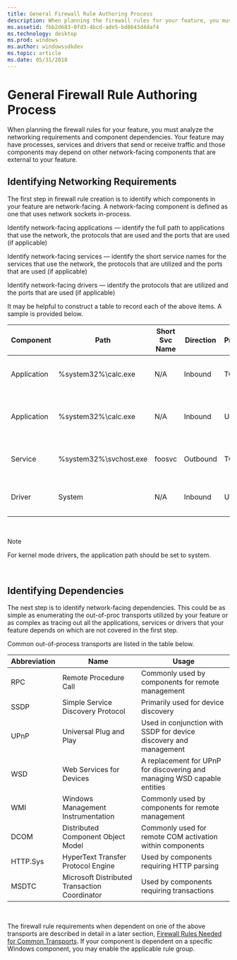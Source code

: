 ```yaml
---
title: General Firewall Rule Authoring Process
description: When planning the firewall rules for your feature, you must analyze the networking requirements and component dependencies.
ms.assetid: fbb2d683-0fd3-4bcd-ade5-bd8643d4daf4
ms.technology: desktop
ms.prod: windows
ms.author: windowssdkdev
ms.topic: article
ms.date: 05/31/2018
---
```


# General Firewall Rule Authoring Process

When planning the firewall rules for your feature, you must analyze the networking requirements and component dependencies. Your feature may have processes, services and drivers that send or receive traffic and those components may depend on other network-facing components that are external to your feature.

## Identifying Networking Requirements

The first step in firewall rule creation is to identify which components in your feature are network-facing. A network-facing component is defined as one that uses network sockets in-process.

Identify network-facing applications — identify the full path to applications that use the network, the protocols that are used and the ports that are used (if applicable)

Identify network-facing services — identify the short service names for the services that use the network, the protocols that are utilized and the ports that are used (if applicable)

Identify network-facing drivers — identify the protocols that are utilized and the ports that are used (if applicable)

It may be helpful to construct a table to record each of the above items. A sample is provided below.



| Component   | Path                    | Short Svc Name | Direction | Protocol | (UDP/TCP) Port | Group | Purpose                                        |
|-------------|-------------------------|----------------|-----------|----------|----------------|-------|------------------------------------------------|
| Application | %system32%\\calc.exe    | N/A            | Inbound   | TCP      | 13555          | Core  | Allow calculator to access web service         |
| Application | %system32%\\calc.exe    | N/A            | Inbound   | UDP      | 1466           | Admin | Allow calculator to discover other calculators |
| Service     | %system32%\\svchost.exe | foosvc         | Outbound  | TCP      | 38555          | Core  | Allow foosvc to send reports                   |
| Driver      | System                  | N/A            | Inbound   | UDP      | 4566           | Core  | Allow foo.sys to receive notifications         |



 

> [!Note]  
> For kernel mode drivers, the application path should be set to system.

 

## Identifying Dependencies

The next step is to identify network-facing dependencies. This could be as simple as enumerating the out-of-proc transports utilized by your feature or as complex as tracing out all the applications, services or drivers that your feature depends on which are not covered in the first step.

Common out-of-process transports are listed in the table below.



| Abbreviation | Name                                          | Usage                                                                    |
|--------------|-----------------------------------------------|--------------------------------------------------------------------------|
| RPC          | Remote Procedure Call                         | Commonly used by components for remote management                        |
| SSDP         | Simple Service Discovery Protocol             | Primarily used for device discovery                                      |
| UPnP         | Universal Plug and Play                       | Used in conjunction with SSDP for device discovery and management        |
| WSD          | Web Services for Devices                      | A replacement for UPnP for discovering and managing WSD capable entities |
| WMI          | Windows Management Instrumentation            | Commonly used by components for remote management                        |
| DCOM         | Distributed Component Object Model            | Commonly used for remote COM activation within components                |
| HTTP.Sys     | HyperText Transfer Protocol Engine            | Used by components requiring HTTP parsing                                |
| MSDTC        | Microsoft Distributed Transaction Coordinator | Used by components requiring transactions                                |



 

The firewall rule requirements when dependent on one of the above transports are described in detail in a later section, [Firewall Rules Needed for Common Transports](firewall-rules-needed-for-common-transports.md). If your component is dependent on a specific Windows component, you may enable the applicable rule group.

 

 




